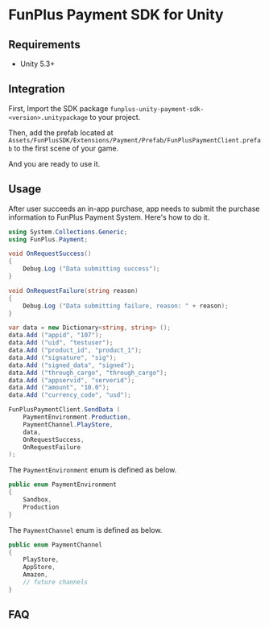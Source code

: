 # FunPlus Payment SDK for Unity

## Requirements

* Unity 5.3+

## Integration

First, Import the SDK package `funplus-unity-payment-sdk-<version>.unitypackage` to your project.

Then, add the prefab located at `Assets/FunPlusSDK/Extensions/Payment/Prefab/FunPlusPaymentClient.prefab` to the first scene of your game.

And you are ready to use it.

## Usage

After user succeeds an in-app purchase, app needs to submit the purchase information to FunPlus Payment System. Here's how to do it.

```csharp
using System.Collections.Generic;
using FunPlus.Payment;

void OnRequestSuccess()
{
  	Debug.Log ("Data submitting success");
}

void OnRequestFailure(string reason)
{
  	Debug.Log ("Data submitting failure, reason: " + reason);
}

var data = new Dictionary<string, string> ();
data.Add ("appid", "107");
data.Add ("uid", "testuser");
data.Add ("product_id", "product_1");
data.Add ("signature", "sig");
data.Add ("signed_data", "signed");
data.Add ("through_cargo", "through_cargo");
data.Add ("appservid", "serverid");
data.Add ("amount", "10.0");
data.Add ("currency_code", "usd");

FunPlusPaymentClient.SendData (
  	PaymentEnvironment.Production,
  	PaymentChannel.PlayStore,
  	data,
  	OnRequestSuccess,
  	OnRequestFailure
);
```

The `PaymentEnvironment` enum is defined as below.

```csharp
public enum PaymentEnvironment
{
	Sandbox,
	Production
}
```

The `PaymentChannel` enum is defined as below.

```csharp
public enum PaymentChannel
{
  	PlayStore,
    AppStore,
    Amazon,
    // future channels
}
```



## FAQ